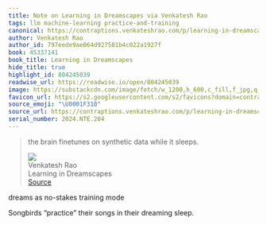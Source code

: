 ```yaml
---
title: Note on Learning in Dreamscapes via Venkatesh Rao
tags: llm machine-learning practice-and-training
canonical: https://contraptions.venkateshrao.com/p/learning-in-dreamscapes
author: Venkatesh Rao
author_id: 797eede9ae064d927581b4c022a1927f
book: 45337141
book_title: Learning in Dreamscapes
hide_title: true
highlight_id: 804245039
readwise_url: https://readwise.io/open/804245039
image: https://substackcdn.com/image/fetch/w_1200,h_600,c_fill,f_jpg,q_auto:good,fl_progressive:steep,g_auto/https%3A%2F%2Fbucketeer-e05bbc84-baa3-437e-9518-adb32be77984.s3.amazonaws.com%2Fpublic%2Fimages%2Ff139bf53-f5dc-4d6a-a159-4478fe7cd529_1280x1280.png
favicon_url: https://s2.googleusercontent.com/s2/favicons?domain=contraptions.venkateshrao.com
source_emoji: "\U0001F310"
source_url: https://contraptions.venkateshrao.com/p/learning-in-dreamscapes#:~:text=the%20brain%20finetunes,while%20it%20sleeps.
serial_number: 2024.NTE.204
---
```

> the brain finetunes on synthetic data while it sleeps.
> <div class="quoteback-footer"><div class="quoteback-avatar"><img class="mini-favicon" src="https://s2.googleusercontent.com/s2/favicons?domain=contraptions.venkateshrao.com"></div><div class="quoteback-metadata"><div class="metadata-inner"><span style="display:none">FROM:</span><div aria-label="Venkatesh Rao" class="quoteback-author"> Venkatesh Rao</div><div aria-label="Learning in Dreamscapes" class="quoteback-title"> Learning in Dreamscapes</div></div></div><div class="quoteback-backlink"><a target="_blank" aria-label="go to the full text of this quotation" rel="noopener" href="https://contraptions.venkateshrao.com/p/learning-in-dreamscapes#:~:text=the%20brain%20finetunes,while%20it%20sleeps." class="quoteback-arrow"> Source</a></div></div>

dreams as no-stakes training mode

Songbirds “practice” their songs in their dreaming sleep.